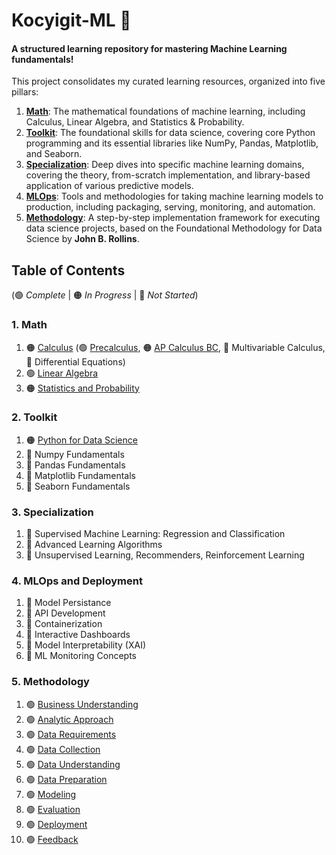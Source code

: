 # Kocyigit-ML 🤖

#### A structured learning repository for mastering Machine Learning fundamentals\!

This project consolidates my curated learning resources, organized into five pillars:

1.  **[Math](./01_math/)**: The mathematical foundations of machine learning, including Calculus, Linear Algebra, and Statistics & Probability.
2.  **[Toolkit](./02_toolkit/)**: The foundational skills for data science, covering core Python programming and its essential libraries like NumPy, Pandas, Matplotlib, and Seaborn.
3.  **[Specialization](./03_specialization/)**: Deep dives into specific machine learning domains, covering the theory, from-scratch implementation, and library-based application of various predictive models.
4. **[MLOps](./04_mlops/)**: Tools and methodologies for taking machine learning models to production, including packaging, serving, monitoring, and automation.
5.  **[Methodology](./05_methodology/)**: A step-by-step implementation framework for executing data science projects, based on the Foundational Methodology for Data Science by **John B. Rollins**.


## Table of Contents
(🟢 _Complete_ | 🟠 _In Progress_ | 🔴 _Not Started_)

### 1. Math
1. 🟠 [Calculus](./01_math/01_calculus/) (🟢 [Precalculus](./01_math/01_calculus/00_precalculus/), 🟠 [AP Calculus BC](./01_math/01_calculus/01_ap_calculus_bc/), 🔴 Multivariable Calculus, 🔴 Differential Equations)
2. 🟢 [Linear Algebra](./01_math/02_linear_algebra/)
3. 🟠 [Statistics and Probability](./01_math/03_statistics_and_probability/)

### 2. Toolkit  
1. 🟠 [Python for Data Science](./02_toolkit/01_python_for_data_science/)
2. 🔴 Numpy Fundamentals
3. 🔴 Pandas Fundamentals
4. 🔴 Matplotlib Fundamentals
5. 🔴 Seaborn Fundamentals

### 3. Specialization
1. 🔴 Supervised Machine Learning: Regression and Classification
2. 🔴 Advanced Learning Algorithms
3. 🔴 Unsupervised Learning, Recommenders, Reinforcement Learning

### 4. MLOps and Deployment
1. 🔴 Model Persistance
2. 🔴 API Development
3. 🔴 Containerization
4. 🔴 Interactive Dashboards
5. 🔴 Model Interpretability (XAI)
6. 🔴 ML Monitoring Concepts

### 5. Methodology
1. 🟢 [Business Understanding](./05_methodology/01_business_understanding.md)
2. 🟢 [Analytic Approach](./05_methodology/02_analytic_approach.md)
3. 🟢 [Data Requirements](./05_methodology/03_data_requirements.md)
4. 🟢 [Data Collection](./05_methodology/04_data_collection.md)
5. 🟢 [Data Understanding](./05_methodology/05_data_understanding.md)
6. 🟢 [Data Preparation](./05_methodology/06_data_preparation.md)
7. 🟢 [Modeling](./05_methodology/07_modeling.md)
8. 🟢 [Evaluation](./05_methodology/08_evaluation.md)
9. 🟢 [Deployment](./05_methodology/09_deployment.md)
10. 🟢 [Feedback](./05_methodology/10_feedback.md)


